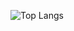 ![Top Langs](https://github-readme-stats.vercel.app/api/top-langs/?username=kirylvolkau&langs_count=10theme=buefy&layout=compact)

